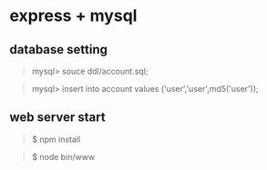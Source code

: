 # express + mysql

## database setting

> mysql> souce ddl/account.sql;

> mysql> insert into account values ('user','user',md5('user'));

## web server start

> $ npm install

> $ node bin/www
